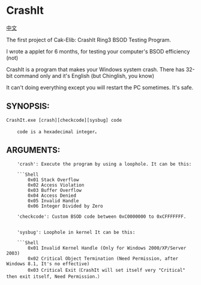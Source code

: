# CrashIt
[中文](README-CN.md)

The first project of Cak-Elib: CrashIt Ring3 BSOD Testing Program.


I wrote a applet for 6 months, for testing your computer's BSOD efficiency (not)

CrashIt is a program that makes your Windows system crash. There has 32-bit command only and it's English (but Chinglish, you know)

It can't doing everything except you will restart the PC sometimes. It's safe.

## SYNOPSIS:

	CrashIt.exe [crash][checkcode][sysbug] code

		code is a hexadecimal integer。

## ARGUMENTS:

		'crash': Execute the program by using a loophole. It can be this:

		```Shell
			0x01 Stack Overflow
			0x02 Access Violation
			0x03 Buffer Overflow
			0x04 Access Denied
			0x05 Invalid Handle
			0x06 Integer Divided by Zero

		'checkcode': Custom BSOD code between 0xC0000000 to 0xCFFFFFFF.


		'sysbug': Loophole in kernel It can be this:

		```Shell
			0x01 Invalid Kernel Handle (Only for Windows 2000/XP/Server 2003)
			0x02 Critical Object Termination (Need Permission, after Windows 8.1, It's no effective)
			0x03 Critical Exit（CrashIt will set itself very "Critical" then exit itself, Need Permission.）
